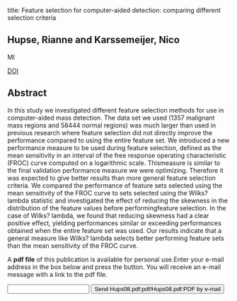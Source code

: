 title: Feature selection for computer-aided detection: comparing different selection criteria

## Hupse, Rianne and Karssemeijer, Nico
MI

<a href="https://doi.org/10.1117/12.771972">DOI</a>

## Abstract
In this study we investigated different feature selection methods for use in computer-aided mass detection. The data set we used (1357 malignant mass regions and 58444 normal regions) was much larger than used in previous research where feature selection did not directly improve the performance compared to using the entire feature set. We introduced a new performance measure to be used during feature selection, defined as the mean sensitivity in an interval of the free response operating characteristic (FROC) curve computed on a logarithmic scale. Thismeasure is similar to the final validation performance measure we were optimizing. Therefore it was expected to give better results than more general feature selection criteria. We compared the performance of feature sets selected using the mean sensitivity of the FROC curve to sets selected using the Wilks? lambda statistic and investigated the effect of reducing the skewness in the distribution of the feature values before performingfeature selection. In the case of Wilks? lambda, we found that reducing skewness had a clear positive effect, yielding performances similar or exceeding performances obtained when the entire feature set was used. Our results indicate that a general measure like Wilks? lambda selects better performing feature sets than the mean sensitivity of the FROC curve.

A <b>pdf file</b> of this publication is available for personal use.Enter your e-mail address in the box below and press the button. You will receive an e-mail message with a link to the pdf file.
<form action="sender.php">  <input type="text" name="email">  <input type="submit" value="Send Hups08.pdf:pdf/Hups08.pdf:PDF by e-mail"></form>